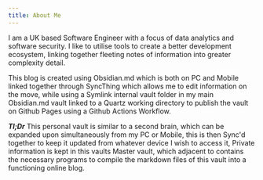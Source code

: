 ```yaml
---
title: About Me
---
```


I am a UK based Software Engineer with a focus of data analytics and software security. I like to utilise tools to create a better development ecosystem, linking together fleeting notes of information into greater complexity detail.

This blog is created using Obsidian.md which is both on PC and Mobile linked together through SyncThing which allows me to edit information on the move, while using a Symlink internal vault folder in my main Obsidian.md vault linked to a Quartz working directory to publish the vault on Github Pages using a Github Actions Workflow.

***Tl;Dr*** This personal vault is similar to a second brain, which can be expanded upon simultaneously from my PC or Mobile, this is then Sync'd together to keep it updated from whatever device I wish to access it, Private information is kept in this vaults Master vault, which adjacent to contains the necessary programs to compile the markdown files of this vault into a functioning online blog.